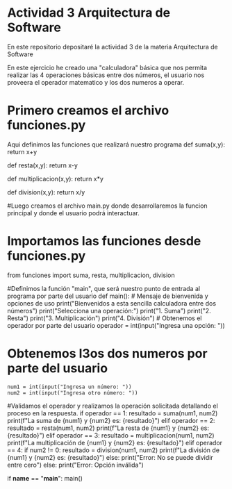 # Actividad 3 Arquitectura de Software
En este repositorio depositaré la actividad 3 de la materia Arquitectura de Software

En este ejercicio he creado una "calculadora" básica que nos permita realizar las 4 operaciones básicas entre dos números, 
el usuario nos proveera el operador matematico y los dos numeros a operar. 
# Primero creamos el archivo funciones.py 
Aqui definimos las funciones que realizará nuestro programa
def suma(x,y):
    return x+y

def resta(x,y):
    return x-y

def multiplicacion(x,y):
    return x*y

def division(x,y):
    return x/y

#Luego creamos el archivo main.py donde desarrollaremos la funcion principal y donde el usuario podrá interactuar.

# Importamos las funciones desde funciones.py
from funciones import suma, resta, multiplicacion, division

#Definimos la función "main", que será nuestro punto de entrada al programa por parte del usuario
def main():
    # Mensaje de bienvenida y opciones de uso
    print("Bienvenidos a esta sencilla calculadora entre dos números")
    print("Selecciona una operación:")
    print("1. Suma")
    print("2. Resta")
    print("3. Multiplicación")
    print("4. División")
    # Obtenemos el operador por parte del usuario
    operador = int(input("Ingresa una opción: "))
 # Obtenemos l3os dos numeros por parte del usuario
    num1 = int(input("Ingresa un número: "))
    num2 = int(input("Ingresa otro número: "))

  #Validamos el operador y realizamos la operación solicitada detallando el proceso en la respuesta.
    if operador == 1:
        resultado = suma(num1, num2)
        print(f"La suma de {num1} y {num2} es: {resultado}")
    elif operador == 2:
        resultado = resta(num1, num2)
        print(f"La resta de {num1} y {num2} es: {resultado}")
    elif operador == 3:
        resultado = multiplicacion(num1, num2)
        print(f"La multiplicación de {num1} y {num2} es: {resultado}")
    elif operador == 4:
        if num2 != 0:
            resultado = division(num1, num2)
            print(f"La división de {num1} y {num2} es: {resultado}")
        else:
            print("Error: No se puede dividir entre cero")
    else:
        print("Error: Opción inválida")

if __name__ == "__main__":
    main()
